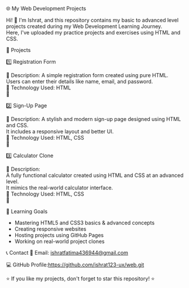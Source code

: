 🌐 My Web Development Projects

Hi! 👋 I'm Ishrat, and this repository contains my basic to advanced level projects created during my Web Development Learning Journey.  
Here, I've uploaded my practice projects and exercises using HTML and CSS.

📌 Projects

1️⃣ Registration Form 

🔹 Description: 
A simple registration form created using pure HTML.  
Users can enter their details like name, email, and password.  
📂 Technology Used: HTML  
🔗 

2️⃣ Sign-Up Page 

🔹 Description:
A stylish and modern sign-up page designed using HTML and CSS.  
It includes a responsive layout and better UI.  
📂 Technology Used: HTML, CSS  
🔗 

3️⃣ Calculator Clone 

🔹 Description:  
A fully functional calculator created using HTML and CSS at an advanced level.  
It mimics the real-world calculator interface.  
📂 Technology Used: HTML, CSS  
🔗 

🎯 Learning Goals

- Mastering HTML5 and CSS3 basics & advanced concepts  
- Creating responsive websites
- Hosting projects using GitHub Pages
- Working on real-world project clones  

📞 Contact
📧 Email: ishratfatima436944@gmail.com

💻 GitHub Profile:https://github.com/ishrat123-ux/web.git

⭐ If you like my projects, don't forget to star this repository! ⭐

